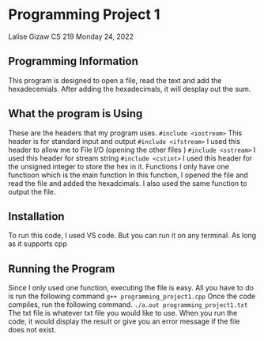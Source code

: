 # Programming Project 1
Lalise Gizaw 
CS 219 
Monday 24, 2022

## Programming Information 
This program is designed to open a file, read the text and add the hexadecemials. 
After adding the hexadecimals, it will desplay out the sum. 

## What the program is Using
These are the headers that my program uses.
```#include <iostream>``` This header is for standard input and output
```#include <ifstream>``` I used this header to allow me to File I/O (opening the other files )
```#include <sstream>``` I used this header for stream string 
```#include <cstint>``` I used this header for the unsigned integer to store the hex in it. 
Functions 
I only have one functioon which is the main function
In this function, I opened the file and read the file and added the hexadcimals. 
I also used the same function to output the file.

## Installation 
To run this code, I used VS code. But you can run it on any terminal. As long as it supports cpp

## Running the Program 
Since I only used one function, executing the file is easy. All you have to do is run the following command 
```g++ programming_project1.cpp```
Once the code compiles, run the following command. 
```./a.out programming_project1.txt```
The txt file is whatever txt file you would like to use. When you run the code, it would display the result or give you an error message if the file does not exist. 


